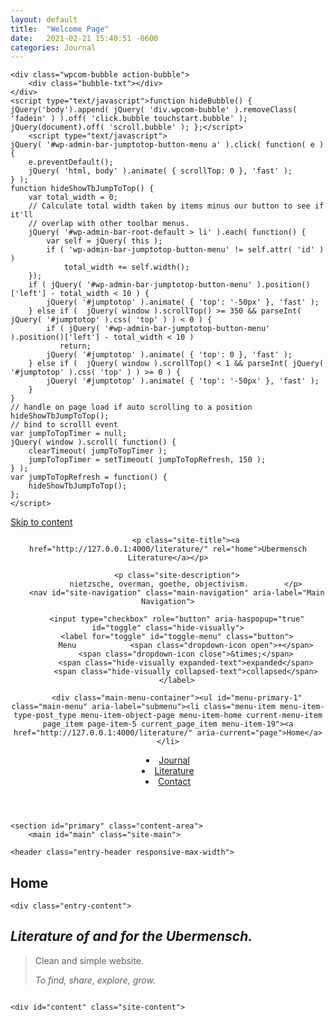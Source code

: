 ```yaml
---
layout: default
title:  "Welcome Page"
date:   2021-02-21 15:40:51 -0600
categories: Journal
---
```


<html lang="en">


<style id='wp-block-library-inline-css'>
.has-text-align-justify {
	text-align:justify;
}
</style>
<style id='wpcom-admin-bar-inline-css'>

			.admin-bar {
				position: inherit !important;
				top: auto !important;
			}
			.admin-bar .goog-te-banner-frame {
				top: 32px !important
			}
			@media screen and (max-width: 782px) {
				.admin-bar .goog-te-banner-frame {
					top: 46px !important;
				}
			}
			@media screen and (max-width: 480px) {
				.admin-bar .goog-te-banner-frame {
					position: absolute;
				}
			}
		
</style>
<link rel='stylesheet' id='print-css-1-1' href='https://s0.wp.com/wp-content/themes/pub/varia/print.css?m=1571655471h&cssminify=yes' type='text/css' media='print' />
<link rel='stylesheet' id='all-css-2-1' href='https://s0.wp.com/_static/??-eJx9jd0OgjAMhV/IWvAv8cL4LGOUMd3WZesgvr0Qb1AJdz3p952DYwTNQSgISk+eMsbSYE8DJczycrTXOe9wHRtUsgpt0B8UxqjZ/wm+QHTF2JBxtK0hyUhl+vLTEjg1opCPTslUur64KDDE4FgrsRy+AnRO2bSlBp4XVOttgEYlGA5bdKLGsZlOgxO1iFuScIZEkZNAx8n/5lm9+1t9qY+n6nquqscbaqeO5A==?cssminify=yes' type='text/css' media='all' />
<link crossorigin="anonymous" rel='stylesheet' id='hever-fonts-css'  href='https://fonts.googleapis.com/css?family=PT+Sans%3A400%2C400i%2C700%2C700i&#038;subset=latin%2Clatin-ext&#038;display=swap' media='all' />
<link rel='stylesheet' id='all-css-4-1' href='https://s0.wp.com/_static/??/wp-content/themes/pub/hever/style.css,/wp-content/mu-plugins/admin-bar/masterbar-overrides/masterbar.css?m=1613409500j&cssminify=yes' type='text/css' media='all' />
<style id='jetpack-global-styles-frontend-style-inline-css'>
@import url('https://fonts.googleapis.com/css?family=Space Mono:regular,bold,italic,bolditalic|Space Mono:regular,bold,italic,bolditalic|');:root { --font-headings: Space Mono; --font-base: Space Mono; --font-headings-default: -apple-system,BlinkMacSystemFont,"Segoe UI",Roboto,Oxygen-Sans,Ubuntu,Cantarell,"Helvetica Neue",sans-serif; --font-base-default: -apple-system,BlinkMacSystemFont,"Segoe UI",Roboto,Oxygen-Sans,Ubuntu,Cantarell,"Helvetica Neue",sans-serif;}
</style>
<link rel='stylesheet' id='all-css-6-1' href='https://s0.wp.com/_static/??-eJxti8sKgCAQAH8oW6KHdoi+xcTUWF1pjX4/OnSIOg0DM3BmYSgVmwrEQ2Q8XEgMmbiIFXXYgb3eQ3IPa8Ncwf/FZIJGgeToLZ+peBstg+/AIS0a72COU9OPUg69atV2AWWKN+I=?cssminify=yes' type='text/css' media='all' />
<script id='wpcom-actionbar-placeholder-js-extra'>
var actionbardata = {"siteID":"189656593","siteName":"Ubermensch Literature","siteURL":"http:\/\/127.0.0.1:4000/literature/","icon":"<img alt='' src='https:\/\/s0.wp.com\/i\/logo\/wpcom-gray-white.png' 
</script>
<script type='text/javascript' src='https://s0.wp.com/_static/??-eJyNjtEKwjAMRX/ItqzCxAfxW7aZlZQ2qU3D8O/twx5EhgiBS7iHy3FbMUhL0geIi/2eCvW1h81INsrJ/YJMxlCnBp/wwtSAmstqStKAJE50lqViacj9Wzkl3r7xPl1YWgaRKcBBm3nGBEYFageodauVjwyl/GFud+qeb8M4+PPFX0cf38HWZd0='></script>
<link rel="EditURI" type="application/rsd+xml" title="RSD" href="http://127.0.0.1:4000/literature/" />
<link rel="wlwmanifest" type="application/wlwmanifest+xml" href="https://s0.wp.com/wp-includes/wlwmanifest.xml" /> 
<meta name="generator" content="WordPress.com" />
<link rel="canonical" href="http://127.0.0.1:4000/literature/" />
<link rel='shortlink' href='https://wp.me/PcPMlj-5' />
<link rel="alternate" type="application/json+oembed" href="https://public-api.wordpress.com/oembed/?format=json&amp;url=https%3A%2F%2Fselfishoverman.wordpress.com%2F&amp;for=wpcom-auto-discovery" /><link rel="alternate" type="application/xml+oembed" href="https://public-api.wordpress.com/oembed/?format=xml&amp;url=https%3A%2F%2Fselfishoverman.wordpress.com%2F&amp;for=wpcom-auto-discovery" />
<!-- Jetpack Open Graph Tags -->
<meta property="og:type" content="website" />
<meta property="og:title" content="Ubermensch Literature" />
<meta property="og:description" content="nietzsche, overman, goethe, objectivism." />
<meta property="og:url" content="http://127.0.0.1:4000/literature/" />
<meta property="og:site_name" content="Ubermensch Literature" />
<meta property="og:image" content="http://127.0.0.1:4000/literature/" />
<meta property="og:image:width" content="964" />
<meta property="og:image:height" content="954" />
<meta property="og:locale" content="en_US" />
<meta property="fb:app_id" content="249643311490" />
<meta property="article:publisher" content="https://www.facebook.com/WordPresscom" />

<!-- End Jetpack Open Graph Tags -->
<link rel="shortcut icon" type="image/x-icon" href="https://s0.wp.com/i/favicon.ico" sizes="16x16 24x24 32x32 48x48" />
<link rel="icon" type="image/x-icon" href="https://s0.wp.com/i/favicon.ico" sizes="16x16 24x24 32x32 48x48" />
<link rel="apple-touch-icon" href="https://s0.wp.com/i/webclip.png" />
<link rel="search" type="application/opensearchdescription+xml" href="http://127.0.0.1:4000/literature/" title="Ubermensch Literature" />
<link rel="search" type="application/opensearchdescription+xml" href="https://s1.wp.com/opensearch.xml" title="WordPress.com" />
<meta name="application-name" content="Ubermensch Literature" /><meta name="msapplication-window" content="width=device-width;height=device-height" /><meta name="msapplication-tooltip" content="nietzsche, overman, goethe, objectivism." /><meta name="msapplication-task" content="name=Edit page;action-uri=http://127.0.0.1:4000/literature/" /><meta name="msapplication-task" content="name=Write a post;action-uri=http://127.0.0.1:4000/literature/" /><meta name="msapplication-task" content="name=Moderate comments;action-uri=https://selfishoverman.wordpress.com/wp-admin/edit-comments.php?comment_status=moderated;icon-uri=https://s0.wp.com/i/icons/comment.ico" /><meta name="msapplication-task" content="name=Upload new media;action-uri=https://selfishoverman.wordpress.com/wp-admin/media-new.php;icon-uri=https://s0.wp.com/i/icons/media.ico" /><meta name="msapplication-task" content="name=Blog stats;action-uri=https://selfishoverman.wordpress.com/wp-admin/index.php?page=stats;icon-uri=https://s0.wp.com/i/icons/stats.ico" /><meta name="description" content="Literature of and for the Ubermensch. Clean and simple website. To find, share, explore, grow. https://www.instagram.com/misophosia/" />
<style type="text/css" media="print">#wpadminbar { display:none; }</style>
	<style type="text/css" media="screen">
	html { margin-top: 32px !important; }
	* html body { margin-top: 32px !important; }
	@media screen and ( max-width: 782px ) {
		html { margin-top: 46px !important; }
		* html body { margin-top: 46px !important; }
	} 
</style>
	<style type="text/css" id="custom-colors-css">
	:root,
	#editor .editor-styles-wrapper {
					--wp--preset--color--background: #1f2527;
			--wp--preset--color--background-low-contrast: hsl( 195,20.512820512821%,5.2941176470588%);
			--wp--preset--color--background-high-contrast: hsl( 195,20.512820512821%,25.294117647059%);
						--wp--preset--color--foreground: #f9f9f9;
			--wp--preset--color--foreground-low-contrast: hsl( NAN,0%,107.64705882353%);
			--wp--preset--color--foreground-high-contrast: hsl( NAN,0%,87.647058823529%);
						--wp--preset--color--primary: #c8133e;
			--wp--preset--color--primary-hover: hsl( 345.74585635359,90.5%,88.43137254902%);
			--wp--preset--color--primary-dark: hsl( 345.74585635359,90.5%,68.43137254902%);
						--wp--preset--color--secondary: #8b4d1f;
			--wp--preset--color--secondary-hover: hsl( 25.555555555556,77.697841726619%,64.509803921569%);
						--wp--preset--color--border: #c5c5c5;
			--wp--preset--color--border-low-contrast: hsl( NAN,0%,87.254901960784%);
			--wp--preset--color--border-high-contrast: hsl( NAN,0%,67.254901960784%);
			}

	.wp--preset--color--background { background-color: #1f2527;}
.wp--preset--color--foreground { color: #f9f9f9;}
.wp--preset--color--primary { color: #c8133e;}
.wp--preset--color--secondary { color: #8b4d1f;}
.wp--preset--color--tertiary { color: #c5c5c5;}
</style>
</head>

	
<script type="text/javascript">
/* <![CDATA[ */
var clickDebugLink;

jQuery(document).ready( function($) {
	var single = false, w = 1000,
		supe = false;

	$(document.body).load(function(){ $('#wpadminbar img.grav-hashed').removeClass('grav-hashed'); }); // hack to hide the gravatar hovercard

	if ( single && supe )
		w = 1385;
	else if ( supe )
		w = 1200;

	// debug bar extra
	clickDebugLink = function( parent_id, obj ) {

		$('#'+parent_id).children('div').hide();

		document.getElementById( obj.href.substr( obj.href.indexOf( '#' ) + 1 ) ).style.display = 'block';
		$( obj.href.substr( obj.href.indexOf( '#' ) ) ).show()

		$(obj).parent().addClass('current').siblings('li').removeClass('current');

		return false;
	};

	$( '#wpadminbar #wp-admin-bar-shortlink' ).click( function() {
		$( '#adminbar-shortlink-input' ).select();
	});

	// skip tap-to-hover on site switcher for mobile
	if ( 'ontouchstart' in window ) {
		$('#wp-admin-bar-switch-site').on( 'touchstart', function( event ) {
			if ( $( window ).width() > 782 ) {
				return;
			}
			event.stopPropagation();
			$( event.target ).first( 'a' ).click();
		});
	}

});
/* ]]> */
</script>
	<div class="wpcom-bubble action-bubble">
		<div class="bubble-txt"></div>
	</div>
	<script type="text/javascript">function hideBubble() { jQuery('body').append( jQuery( 'div.wpcom-bubble' ).removeClass( 'fadein' ) ).off( 'click.bubble touchstart.bubble' ); jQuery(document).off( 'scroll.bubble' ); };</script>
		<script type="text/javascript">
	jQuery( '#wp-admin-bar-jumptotop-button-menu a' ).click( function( e ) {
		e.preventDefault();
		jQuery( 'html, body' ).animate( { scrollTop: 0 }, 'fast' );
	} );
	function hideShowTbJumpToTop() {
		var total_width = 0;
		// Calculate total width taken by items minus our button to see if it'll
		// overlap with other toolbar menus.
		jQuery( '#wp-admin-bar-root-default > li' ).each( function() {
			var self = jQuery( this );
			if ( 'wp-admin-bar-jumptotop-button-menu' != self.attr( 'id' ) )
				total_width += self.width();
		});
		if ( jQuery( '#wp-admin-bar-jumptotop-button-menu' ).position()['left'] - total_width < 10 ) {
			jQuery( '#jumptotop' ).animate( { 'top': '-50px' }, 'fast' );
		} else if (  jQuery( window ).scrollTop() >= 350 && parseInt( jQuery( '#jumptotop' ).css( 'top' ) ) < 0 ) {
			if ( jQuery( '#wp-admin-bar-jumptotop-button-menu' ).position()['left'] - total_width < 10 )
			   return;
			jQuery( '#jumptotop' ).animate( { 'top': 0 }, 'fast' );
		} else if (  jQuery( window ).scrollTop() < 1 && parseInt( jQuery( '#jumptotop' ).css( 'top' ) ) >= 0 ) {
			jQuery( '#jumptotop' ).animate( { 'top': '-50px' }, 'fast' );
		}
	}
	// handle on page load if auto scrolling to a position
	hideShowTbJumpToTop();
	// bind to scrolll event
	var jumpToTopTimer = null;
	jQuery( window ).scroll( function() {
		clearTimeout( jumpToTopTimer );
		jumpToTopTimer = setTimeout( jumpToTopRefresh, 150 );
	} );
	var jumpToTopRefresh = function() {
		hideShowTbJumpToTop();
	};
	</script>
	
<div id="page" class="site">
	<a class="skip-link screen-reader-text" href="#content">Skip to content</a>

	
<header id="masthead" class="site-header responsive-max-width has-title-and-tagline has-menu" role="banner">
	

			<p class="site-title"><a href="http://127.0.0.1:4000/literature/" rel="home">Ubermensch Literature</a></p>
	
		<p class="site-description">
			nietzsche, overman, goethe, objectivism.		</p>
		<nav id="site-navigation" class="main-navigation" aria-label="Main Navigation">

		<input type="checkbox" role="button" aria-haspopup="true" id="toggle" class="hide-visually">
		<label for="toggle" id="toggle-menu" class="button">
			Menu			<span class="dropdown-icon open">+</span>
			<span class="dropdown-icon close">&times;</span>
			<span class="hide-visually expanded-text">expanded</span>
			<span class="hide-visually collapsed-text">collapsed</span>
		</label>

		<div class="main-menu-container"><ul id="menu-primary-1" class="main-menu" aria-label="submenu"><li class="menu-item menu-item-type-post_type menu-item-object-page menu-item-home current-menu-item page_item page-item-5 current_page_item menu-item-19"><a href="http://127.0.0.1:4000/literature/" aria-current="page">Home</a></li>
<li class="menu-item menu-item-type-post_type menu-item-object-page menu-item-20"><a href="http://127.0.0.1:4000/literature/">Journal</a></li>
<li class="menu-item menu-item-type-post_type menu-item-object-page menu-item-21"><a href="http://127.0.0.1:4000/literature/">Literature</a></li>
<li class="menu-item menu-item-type-post_type menu-item-object-page menu-item-22"><a href="http://127.0.0.1:4000/literature/">Contact</a></li>
</ul></div>	</nav><!-- #site-navigation -->
	</header><!-- #masthead -->

	<section id="primary" class="content-area">
		<main id="main" class="site-main">

			
<article id="post-5" class="post-5 page type-page status-publish hentry entry">

	<header class="entry-header responsive-max-width">
		
<h1 class="entry-title">Home</h1>
	</header>

	
	<div class="entry-content">
		
<h2><em>Literature of and for the Ubermensch. </em></h2>



<blockquote class="wp-block-quote"><p>Clean and simple website. </p><cite>To find, share, explore, grow.</cite></blockquote>



<figure class="wp-block-image size-large"><img data-attachment-id="89" data-permalink="http://127.0.0.1:4000/literature/" data-orig-file="http://127.0.0.1:4000/literature/" data-orig-size="964,954" data-comments-opened="1" data-image-meta="{&quot;aperture&quot;:&quot;0&quot;,&quot;credit&quot;:&quot;\u00a9 NASA\/GSFC\/USGS Eros Data Center&quot;,&quot;camera&quot;:&quot;&quot;,&quot;caption&quot;:&quot;&quot;,&quot;created_timestamp&quot;:&quot;0&quot;,&quot;copyright&quot;:&quot;&quot;,&quot;focal_length&quot;:&quot;0&quot;,&quot;iso&quot;:&quot;0&quot;,&quot;shutter_speed&quot;:&quot;0&quot;,&quot;title&quot;:&quot;&quot;,&quot;orientation&quot;:&quot;0&quot;}" data-image-title="article-2490051-193bd36d00000578-21_964x954-2" data-image-description="" data-medium-file="http://127.0.0.1:4000/literature/" data-large-file="http://127.0.0.1:4000/literature/" src="http://127.0.0.1:4000/literature/" alt="" class="wp-image-89" srcset="https://selfishoverman.files.wordpress.com/2021/02/article-2490051-193bd36d00000578-21_964x954-2.jpg 964w, https://selfishoverman.files.wordpress.com/2021/02/article-2490051-193bd36d00000578-21_964x954-2.jpg?w=150 150w, https://selfishoverman.files.wordpress.com/2021/02/article-2490051-193bd36d00000578-21_964x954-2.jpg?w=300 300w, https://selfishoverman.files.wordpress.com/2021/02/article-2490051-193bd36d00000578-21_964x954-2.jpg?w=768 768w" sizes="(max-width: 964px) 100vw, 964px" /></figure>


	

	<div id="content" class="site-content">

</script>
</body>
</html>
